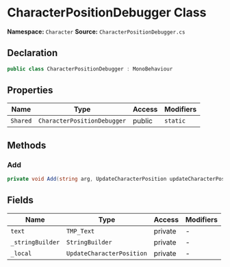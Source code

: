 # CharacterPositionDebugger Class

**Namespace:** `Character`
**Source:** `CharacterPositionDebugger.cs`

## Declaration

```csharp
public class CharacterPositionDebugger : MonoBehaviour
```

## Properties

| Name | Type | Access | Modifiers |
|------|------|--------|-----------|
| `Shared` | `CharacterPositionDebugger` | public | `static` |

## Methods

### Add

```csharp
private void Add(string arg, UpdateCharacterPosition updateCharacterPosition2)
```

## Fields

| Name | Type | Access | Modifiers |
|------|------|--------|-----------|
| `text` | `TMP_Text` | private | - |
| `_stringBuilder` | `StringBuilder` | private | - |
| `_local` | `UpdateCharacterPosition` | private | - |

